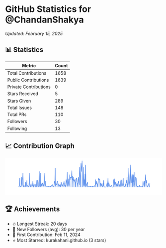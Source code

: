 # GitHub Statistics for @ChandanShakya
*Updated: February 15, 2025*

## 📊 Statistics
| Metric | Count |
|--------|--------|
| Total Contributions | 1658 |
| Public Contributions | 1639 |
| Private Contributions | 0 |
| Stars Received | 5 |
| Stars Given | 289 |
| Total Issues | 148 |
| Total PRs | 110 |
| Followers | 30 |
| Following | 13 |

## 📈 Contribution Graph

![Contribution Graph](./contribution_graph.png)

## 🏆 Achievements

- 🔥 Longest Streak: 20 days
- 👥 New Followers (avg): 30 per year
- 📅 First Contribution: Feb 11, 2024
- ⭐ Most Starred: kurakahani.github.io (3 stars)
